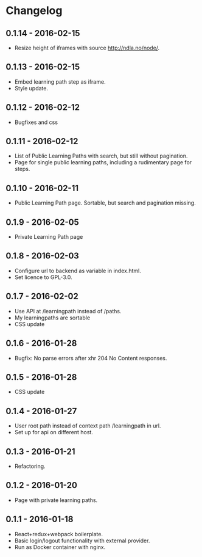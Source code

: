 # Changelog

## 0.1.14 - 2016-02-15

* Resize height of iframes with source http://ndla.no/node/.

## 0.1.13 - 2016-02-15

* Embed learning path step as iframe.
* Style update.

## 0.1.12 - 2016-02-12

* Bugfixes and css

## 0.1.11 - 2016-02-12

* List of Public Learning Paths with search, but still without pagination.
* Page for single public learning paths, including a rudimentary page for steps.


## 0.1.10 - 2016-02-11

* Public Learning Path page. Sortable, but search and pagination missing.

## 0.1.9 - 2016-02-05

* Private Learning Path page

## 0.1.8 - 2016-02-03

* Configure url to backend as variable in index.html.
* Set licence to GPL-3.0.

## 0.1.7 - 2016-02-02

* Use API at /learningpath instead of /paths.
* My learningpaths are sortable
* CSS update

## 0.1.6 - 2016-01-28

* Bugfix: No parse errors after xhr 204 No Content responses.

## 0.1.5 - 2016-01-28

* CSS update

## 0.1.4 - 2016-01-27

* User root path instead of context path /learningpath in url.
* Set up for api on different host.

## 0.1.3 - 2016-01-21

* Refactoring.

## 0.1.2 - 2016-01-20

* Page with private learning paths.

## 0.1.1 - 2016-01-18

* React+redux+webpack boilerplate.
* Basic login/logout functionality with external provider.
* Run as Docker container with nginx.
